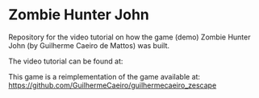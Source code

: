 # Zombie Hunter John
Repository for the video tutorial on how the game (demo) Zombie Hunter John (by Guilherme Caeiro de Mattos) was built.

The video tutorial can be found at: 

This game is a reimplementation of the game available at: https://github.com/GuilhermeCaeiro/guilhermecaeiro_zescape
